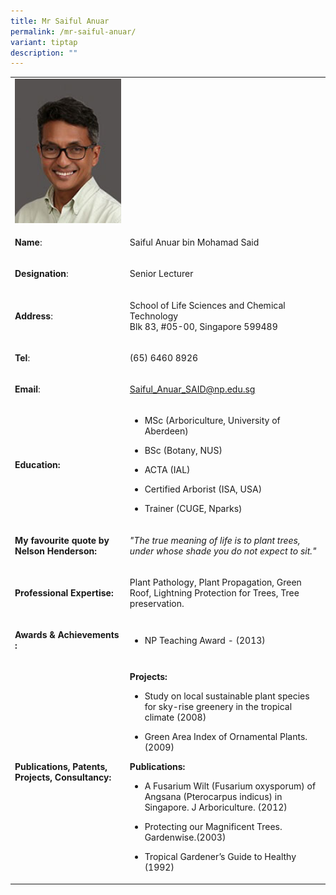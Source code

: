 ```yaml
---
title: Mr Saiful Anuar
permalink: /mr-saiful-anuar/
variant: tiptap
description: ""
---
```

<table style="minWidth: 50px">
<colgroup>
<col>
<col>
</colgroup>
<tbody>
<tr>
<td rowspan="1" colspan="1">
<div class="isomer-image-wrapper">
<img style="width: 100%" height="auto" width="100%" alt="​Saiful Anuar bin Mohamad Said" src="/images/LSCT/Saiful_Anuar.jpg">
</div>
</td>
<td rowspan="1" colspan="1">
<p></p>
</td>
</tr>
<tr>
<td rowspan="1" colspan="1">
<p><strong>Name</strong>:&nbsp;&nbsp;&nbsp;&nbsp;&nbsp;&nbsp;&nbsp;&nbsp;&nbsp;&nbsp;&nbsp;&nbsp;&nbsp;&nbsp;&nbsp;&nbsp;&nbsp;&nbsp;&nbsp;&nbsp;&nbsp;&nbsp;&nbsp;&nbsp;&nbsp;</p>
</td>
<td rowspan="1" colspan="1">
<p>​Saiful Anuar bin Mohamad Said</p>
</td>
</tr>
<tr>
<td rowspan="1" colspan="1">
<p>​<strong>Designation</strong>:</p>
</td>
<td rowspan="1" colspan="1">
<p>​Senior Lecturer</p>
</td>
</tr>
<tr>
<td rowspan="1" colspan="1">
<p><strong>Address</strong>: ​</p>
</td>
<td rowspan="1" colspan="1">
<p>School of Life Sciences and Chemical Technology
<br>Blk 83, #05-00, Singapore 599489​</p>
</td>
</tr>
<tr>
<td rowspan="1" colspan="1">
<p><strong>Tel</strong>: &nbsp;&nbsp;&nbsp; ​</p>
</td>
<td rowspan="1" colspan="1">
<p>(65) 6460 8926​</p>
</td>
</tr>
<tr>
<td rowspan="1" colspan="1">
<p><strong>Email</strong>: ​</p>
</td>
<td rowspan="1" colspan="1">
<p><a href="mailto:Saiful_Anuar_SAID@np.edu.sg" rel="noopener noreferrer nofollow" target="_blank">Saiful_Anuar_SAID@np.edu.sg</a>
</p>
</td>
</tr>
<tr>
<td rowspan="1" colspan="1">
<p><strong>Education:</strong>
</p>
</td>
<td rowspan="1" colspan="1">
<ul data-tight="true" class="tight">
<li>
<p>​MSc (Arboriculture, University of Aberdeen)</p>
</li>
<li>
<p>BSc (Botany, NUS)</p>
</li>
<li>
<p>​ACTA (IAL)</p>
</li>
<li>
<p>Certified Arborist (ISA, USA)</p>
</li>
<li>
<p>Trainer (CUGE, Nparks)</p>
</li>
</ul>
</td>
</tr>
<tr>
<td rowspan="1" colspan="1">
<p><strong>My favourite quote by Nelson Henderson:</strong>
</p>
</td>
<td rowspan="1" colspan="1">
<p><em>"The true meaning of life is to plant trees, under whose shade you do not expect to sit."</em>
</p>
</td>
</tr>
<tr>
<td rowspan="1" colspan="1">
<p><strong>Professional Expertise​:</strong>
</p>
</td>
<td rowspan="1" colspan="1">
<p>Plant Pathology, Plant Propagation, Green Roof, Lightning Protection for
Trees, Tree preservation.</p>
</td>
</tr>
<tr>
<td rowspan="1" colspan="1">
<p><strong>Awards &amp; Achievements​:</strong>
</p>
</td>
<td rowspan="1" colspan="1">
<ul data-tight="true" class="tight">
<li>
<p>​NP Teaching Award - (2013)</p>
</li>
</ul>
</td>
</tr>
<tr>
<td rowspan="1" colspan="1">
<p><strong>Publications, Patents, Projects, Consultancy:</strong>
</p>
</td>
<td rowspan="1" colspan="1">
<p><strong>Projects:</strong>
</p>
<ul data-tight="true" class="tight">
<li>
<p>Study on local sustainable plant species for sky-rise greenery in the
tropical climate (2008)</p>
</li>
<li>
<p>Green Area Index of Ornamental Plants. (2009)</p>
</li>
</ul>
<p><strong>Publications:</strong>
</p>
<ul data-tight="true" class="tight">
<li>
<p>A Fusarium Wilt (Fusarium oxysporum) of Angsana (Pterocarpus indicus)
in Singapore. J Arboriculture. (2012)</p>
</li>
<li>
<p>Protecting our Magnificent Trees. Gardenwise.(2003)​</p>
</li>
<li>
<p>Tropical Gardener’s Guide to Healthy (1992)</p>
</li>
</ul>
</td>
</tr>
</tbody>
</table>
<p></p>